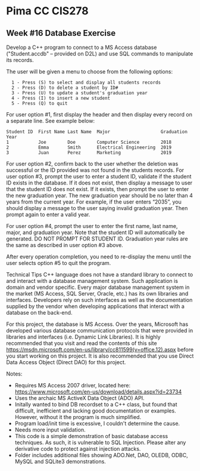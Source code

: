 # Pima CC CIS278 
## Week #16 Database Exercise

Develop a C++ program to connect to a MS Access database ("Student.accdb" – provided on D2L) and use SQL commands to manipulate its records.

The user will be given a menu to choose from the following options:
```text
  1 - Press (S) to select and display all students records
  2 - Press (D) to delete a student by ID#
  3 - Press (U) to update a student's graduation year
  4 - Press (I) to insert a new student
  5 - Press (Q) to quit
```
For user option #1, first display the header and then display every record on a separate line. See example below:
```text
Student ID  First Name Last Name  Major                   Graduation Year
1           Joe        Doe        Computer Science        2018
2           Emma       Smith      Electrical Engineering  2019
3           Juan       Perez      Marketing               2019
```
For user option #2, confirm back to the user whether the deletion was successful or the ID provided was not found in the students records. For user option #3, prompt the user to enter a student ID, validate if the student ID exists in the database. If it does not exist, then display a message to user that the student ID does not exist. If it exists, then prompt the user to enter the new graduation year. The new graduation year should be no later than 4 years from the current year. For example, if the user enters “2035”, you should display a message to the user saying invalid graduation year. Then prompt again to enter a valid year.

For user option #4, prompt the user to enter the first name, last name, major, and graduation year. Note that the student ID will automatically be generated. DO NOT PROMPT FOR STUDENT ID. Graduation year rules are the same as described in user option #3 above.

After every operation completion, you need to re-display the menu until the user selects option #5 to quit the program.

Technical Tips
C++ language does not have a standard library to connect to and interact with a database management system. Such application is domain and vendor specific. Every major database management system in the market (MS Access, SQL Server, Oracle, etc.) has its own libraries and interfaces. Developers rely on such interfaces as well as the documentation supplied by the vendor when developing applications that interact with a database on the back-end.

For this project, the database is MS Access. Over the years, Microsoft has developed various database communication protocols that were provided in libraries and interfaces (i.e. Dynamic Link Libraries). It is highly recommended that you visit and read the contents of this site https://msdn.microsoft.com/en-us/library/cc811599(v=office.12).aspx before you start working on this project. It is also recommended that you use Direct Data Access Object (Direct DAO) for this project.

Notes:
* Requires MS Access 2007 driver, located here: https://www.microsoft.com/en-us/download/details.aspx?id=23734
* Uses the archaic MS ActiveX Data Object (ADO) API.
* Initally wanted to bind DB recordset to a C++ class, but found that difficult, inefficient and lacking good documentation or examples. However, without it the program is much simplified.
* Program load/init time is excessive, I couldn't determine the cause.
* Needs more input validation.
* This code is a simple demonstration of basic database access techniques. As such, it is vulnerable to SQL Injection. Please alter any derivative code to protect against injection attacks.
* Folder includes additional files showing ADO.Net, DAO, OLEDB, ODBC, MySQL and SQLite3 demonstrations.
